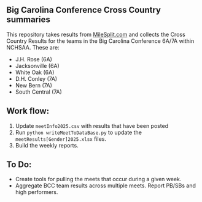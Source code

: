 ## Big Carolina Conference Cross Country summaries
This repository takes results from [MileSplit.com](https://nc.milesplit.com/) and collects the Cross Country Results for the teams in the Big Carolina Conference 6A/7A within NCHSAA. These are:

- J.H. Rose (6A)
- Jacksonville (6A)
- White Oak (6A)
- D.H. Conley (7A)
- New Bern (7A)
- South Central (7A)

## Work flow:
1. Update `meetInfo2025.csv` with results that have been posted
2. Run `python writeMeetToDataBase.py` to update the `meetResults[Gender]2025.xlsx` files.
3. Build the weekly reports.

## To Do:
- Create tools for pulling the meets that occur during a given week.
- Aggregate BCC team results across multiple meets. Report PB/SBs and high performers.